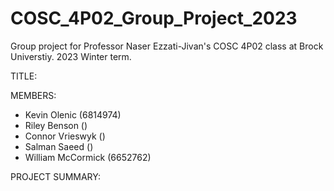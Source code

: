 # COSC_4P02_Group_Project_2023
Group project for Professor Naser Ezzati-Jivan's COSC 4P02 class at Brock Universtiy. 2023 Winter term.

TITLE:

MEMBERS:
* Kevin Olenic (6814974)
* Riley Benson ()
* Connor Vrieswyk ()
* Salman Saeed ()
* William McCormick (6652762)

PROJECT SUMMARY:
